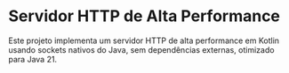 # Servidor HTTP de Alta Performance

Este projeto implementa um servidor HTTP de alta performance em Kotlin usando sockets nativos do Java, sem dependências externas, otimizado para Java 21.